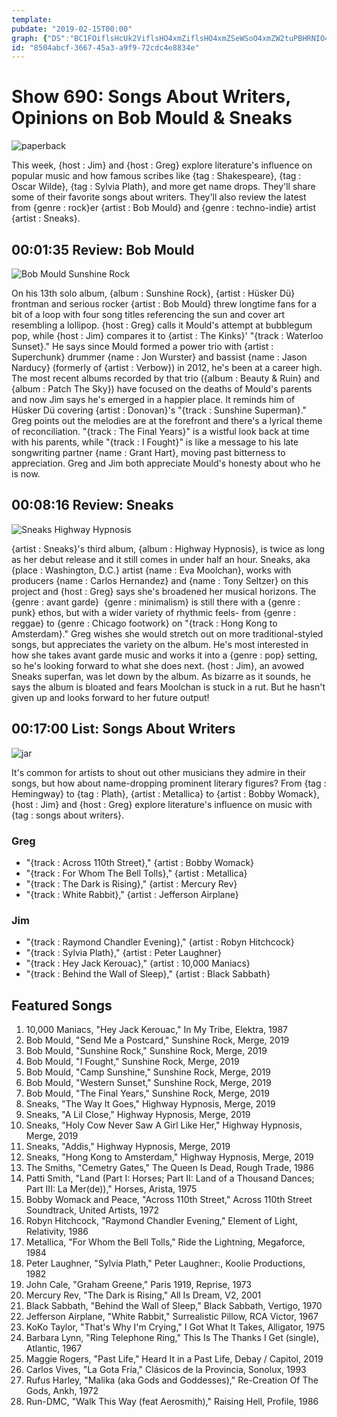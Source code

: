 ```yaml
---
template: 
pubdate: "2019-02-15T00:00"
graph: {"DS":"BC1FOiflsHcUk2ViflsHO4xmZiflsHO4xmZSeWSoO4xmZW2tuPBHRNIO4xmZ","SC":"8kKlhGDsO8i5q7En64tG0YO28ptd2NWcdu5fZqcC7Ng8KlnSCNBEksbBL9yY1oM9tT3Vu8","2N":"SAZxHXu2YN"}
id: "8504abcf-3667-45a3-a9f9-72cdc4e8834e"
---
```






# Show 690: Songs About Writers, Opinions on Bob Mould & Sneaks

![paperback](https://static.soundopinions.org/images/2019/paperback.jpg)

This week, {host : Jim} and {host : Greg} explore literature's influence on popular music and how famous scribes like {tag : Shakespeare}, {tag : Oscar Wilde}, {tag : Sylvia Plath}, and more get name drops. They'll share some of their favorite songs about writers. They'll also review the latest from {genre : rock}er {artist : Bob Mould} and {genre : techno-indie} artist {artist : Sneaks}.



## 00:01:35 Review: Bob Mould

![Bob Mould Sunshine Rock](https://static.soundopinions.org/assets/690/2N0.jpg)

On his 13th solo album, {album : Sunshine Rock}, {artist : Hüsker Dü} frontman and serious rocker {artist : Bob Mould} threw longtime fans for a bit of a loop with four song titles referencing the sun and cover art resembling a lollipop. {host : Greg} calls it Mould's attempt at bubblegum pop, while {host : Jim} compares it to {artist : The Kinks}' "{track : Waterloo Sunset}." He says since Mould formed a power trio with {artist : Superchunk} drummer {name : Jon Wurster} and bassist {name : Jason Narducy} (formerly of {artist : Verbow}) in 2012, he's been at a career high. The most recent albums recorded by that trio ({album : Beauty & Ruin} and {album : Patch The Sky}) have focused on the deaths of Mould's parents and now Jim says he's emerged in a happier place. It reminds him of Hüsker Dü covering {artist : Donovan}'s "{track : Sunshine Superman}." Greg points out the melodies are at the forefront and there's a lyrical theme of reconciliation. "{track : The Final Years}" is a wistful look back at time with his parents, while "{track : I Fought}" is like a message to his late songwriting partner {name : Grant Hart}, moving past bitterness to appreciation. Greg and Jim both appreciate Mould's honesty about who he is now.



## 00:08:16 Review: Sneaks

![Sneaks Highway Hypnosis](https://static.soundopinions.org/assets/690/DS0.jpg)

{artist : Sneaks}'s third album, {album : Highway Hypnosis}, is twice as long as her debut release and it still comes in under half an hour. Sneaks, aka {place : Washington, D.C.} artist {name : Eva Moolchan}, works with producers {name : Carlos Hernandez} and {name : Tony Seltzer} on this project and {host : Greg} says she's broadened her musical horizons. The {genre : avant garde}  {genre : minimalism} is still there with a {genre : punk} ethos, but with a wider variety of rhythmic feels- from {genre : reggae} to {genre : Chicago footwork} on "{track : Hong Kong to Amsterdam}." Greg wishes she would stretch out on more traditional-styled songs, but appreciates the variety on the album. He's most interested in how she takes avant garde music and works it into a {genre : pop} setting, so he's looking forward to what she does next. {host : Jim}, an avowed Sneaks superfan, was let down by the album. As bizarre as it sounds, he says the album is bloated and fears Moolchan is stuck in a rut. But he hasn't given up and looks forward to her future output!



## 00:17:00 List: Songs About Writers

![jar](https://static.soundopinions.org/assets/690/SC0.jpg)

It's common for artists to shout out other musicians they admire in their songs, but how about name-dropping prominent literary figures? From {tag : Hemingway} to {tag : Plath}, {artist : Metallica} to {artist : Bobby Womack}, {host : Jim} and {host : Greg} explore literature's influence on music with {tag : songs about writers}.


### Greg

- "{track : Across 110th Street}," {artist : Bobby Womack}
- "{track : For Whom The Bell Tolls}," {artist : Metallica}
- "{track : The Dark is Rising}," {artist : Mercury Rev}
- "{track : White Rabbit}," {artist : Jefferson Airplane}


### Jim

- "{track : Raymond Chandler Evening}," {artist : Robyn Hitchcock}
- "{track : Sylvia Plath}," {artist : Peter Laughner}
- "{track : Hey Jack Kerouac}," {artist : 10,000 Maniacs}
- "{track : Behind the Wall of Sleep}," {artist : Black Sabbath}



## Featured Songs

1. 10,000 Maniacs, "Hey Jack Kerouac," In My Tribe, Elektra, 1987
2. Bob Mould, "Send Me a Postcard," Sunshine Rock, Merge, 2019
3. Bob Mould, "Sunshine Rock," Sunshine Rock, Merge, 2019
4. Bob Mould, "I Fought," Sunshine Rock, Merge, 2019
5. Bob Mould, "Camp Sunshine," Sunshine Rock, Merge, 2019
6. Bob Mould, "Western Sunset," Sunshine Rock, Merge, 2019
7. Bob Mould, "The Final Years," Sunshine Rock, Merge, 2019
8. Sneaks, "The Way It Goes," Highway Hypnosis, Merge, 2019
9. Sneaks, "A Lil Close," Highway Hypnosis, Merge, 2019
10. Sneaks, "Holy Cow Never Saw A Girl Like Her," Highway Hypnosis, Merge, 2019
11. Sneaks, "Addis," Highway Hypnosis, Merge, 2019
12. Sneaks, "Hong Kong to Amsterdam," Highway Hypnosis, Merge, 2019
13. The Smiths, "Cemetry Gates," The Queen Is Dead, Rough Trade, 1986
14. Patti Smith, "Land (Part I: Horses; Part II: Land of a Thousand Dances; Part III: La Mer(de))," Horses, Arista, 1975
15. Bobby Womack and Peace, "Across 110th Street," Across 110th Street Soundtrack, United Artists, 1972
16. Robyn Hitchcock, "Raymond Chandler Evening," Element of Light, Relativity, 1986
17. Metallica, "For Whom the Bell Tolls," Ride the Lightning, Megaforce, 1984
18. Peter Laughner, "Sylvia Plath," Peter Laughner:, Koolie Productions, 1982
19. John Cale, "Graham Greene," Paris 1919, Reprise, 1973
20. Mercury Rev, "The Dark is Rising," All Is Dream, V2, 2001
21. Black Sabbath, "Behind the Wall of Sleep," Black Sabbath, Vertigo, 1970
22. Jefferson Airplane, "White Rabbit," Surrealistic Pillow, RCA Victor, 1967
23. KoKo Taylor, "That's Why I'm Crying," I Got What It Takes, Alligator, 1975
24. Barbara Lynn, "Ring Telephone Ring," This Is The Thanks I Get (single), Atlantic, 1967
25. Maggie Rogers, "Past Life," Heard It in a Past Life, Debay / Capitol, 2019
26. Carlos Vives, "La Gota Fría," Clásicos de la Provincia, Sonolux, 1993
27. Rufus Harley, "Malika (aka Gods and Goddesses)," Re-Creation Of The Gods, Ankh, 1972
28. Run-DMC, "Walk This Way (feat Aerosmith)," Raising Hell, Profile, 1986